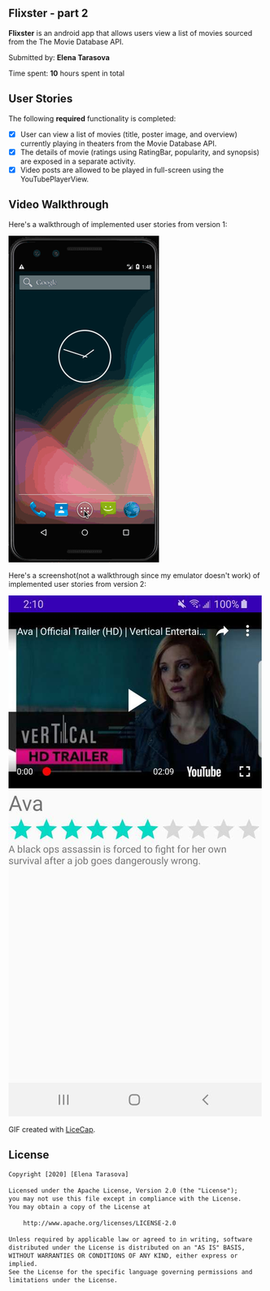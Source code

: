 ## Flixster - part 2 ##

**Flixster** is an android app that allows users view a list of movies sourced from the The Movie Database API.

Submitted by: **Elena Tarasova**

Time spent: **10** hours spent in total

## User Stories

The following **required** functionality is completed:

* [x] User can view a list of movies (title, poster image, and overview) currently playing in theaters from the Movie Database API.
* [x] The details of movie (ratings using RatingBar, popularity, and synopsis) are exposed in a separate activity. 
* [x] Video posts are allowed to be played in full-screen using the YouTubePlayerView.

## Video Walkthrough

Here's a walkthrough of implemented user stories from version 1:

<img src='walkthrough.gif' title='Video Walkthrough' width='' alt='Video Walkthrough' />

Here's a screenshot(not a walkthrough since my emulator doesn't work) of implemented user stories from version 2:

<img src='walkthrough2.gif' title='Video Walkthrough' width='' alt='Video Walkthrough' />

GIF created with [LiceCap](http://www.cockos.com/licecap/).

## License

    Copyright [2020] [Elena Tarasova]

    Licensed under the Apache License, Version 2.0 (the "License");
    you may not use this file except in compliance with the License.
    You may obtain a copy of the License at

        http://www.apache.org/licenses/LICENSE-2.0

    Unless required by applicable law or agreed to in writing, software
    distributed under the License is distributed on an "AS IS" BASIS,
    WITHOUT WARRANTIES OR CONDITIONS OF ANY KIND, either express or implied.
    See the License for the specific language governing permissions and
    limitations under the License.
